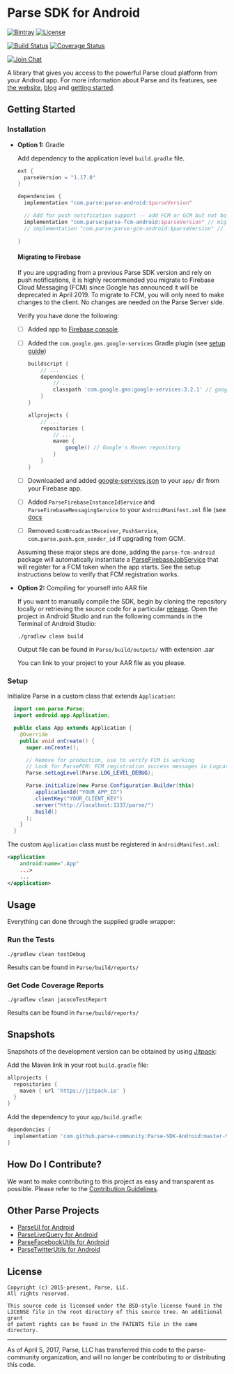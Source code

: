 # Parse SDK for Android

[![Bintray][bintray-svg]][bintray-link]
[![License][license-svg]][license-link]

[![Build Status][build-status-svg]][build-status-link]
[![Coverage Status][coverage-status-svg]][coverage-status-link]

[![Join Chat](https://img.shields.io/badge/gitter-join%20chat%20%E2%86%92-brightgreen.svg)](https://gitter.im/ParsePlatform/Chat)

A library that gives you access to the powerful Parse cloud platform from your Android app.
For more information about Parse and its features, see [the website][parseplatform.org], [blog][blog] and [getting started][guide].

## Getting Started

### Installation
- **Option 1:** Gradle

  Add dependency to the application level `build.gradle` file.

  ```groovy
  ext {
    parseVersion = "1.17.0"
  }
  ```

  ```groovy
  dependencies {
    implementation "com.parse:parse-android:$parseVersion"

    // Add for push notification support -- add FCM or GCM but not both.
    implementation "com.parse:parse-fcm-android:$parseVersion" // migrate to FCM
    // implementation "com.parse:parse-gcm-android:$parseVersion" // deprecated GCM support

  }
  ```

  #### Migrating to Firebase  

  If you are upgrading from a previous Parse SDK version and rely on push notifications, it is highly recommended you migrate to Firebase Cloud Messaging (FCM) since Google has announced it will be deprecated in April 2019.  To migrate to FCM, you will only need to make changes to the client.  No changes are needed on the Parse Server side.

  Verify you have done the following:

  - [ ] Added app to [Firebase console](https://console.firebase.google.com/u/0/).
  - [ ] Added the `com.google.gms.google-services` Gradle plugin (see [setup guide](https://firebase.google.com/docs/android/setup))

      ```groovy
      buildscript {
          // ...
          dependencies {
              // ...
              classpath 'com.google.gms:google-services:3.2.1' // google-services plugin
          }
      }

      allprojects {
          // ...
          repositories {
              // ...
              maven {
                  google() // Google's Maven repository
              }
          }
      }
      ```

  - [ ] Downloaded and added [google-services.json](https://support.google.com/firebase/answer/7015592) to your `app/` dir from your Firebase app.
  - [ ] Added `ParseFirebaseInstanceIdService` and `ParseFirebaseMessagingService` to your `AndroidManifest.xml` file (see [docs](https://github.com/parse-community/Parse-SDK-Android/blob/master/fcm/README.md)
  - [ ] Removed `GcmBroadcastReceiver`, `PushService`, `com.parse.push.gcm_sender_id` if upgrading from GCM.

  Assuming these major steps are done, adding the `parse-fcm-android` package will automatically instantiate a [ParseFirebaseJobService](https://github.com/parse-community/Parse-SDK-Android/blob/master/fcm/src/main/java/com/parse/fcm/ParseFirebaseJobService.java) that will register for a FCM token when the app starts.   See the setup instructions below to verify that FCM registration works.

- **Option 2:** Compiling for yourself into AAR file

  If you want to manually compile the SDK, begin by cloning the repository locally or retrieving the source code for a particular [release][releases]. Open the project in Android Studio and run the following commands in the Terminal of Android Studio:

  ```
  ./gradlew clean build
  ```
  Output file can be found in `Parse/build/outputs/` with extension .aar

  You can link to your project to your AAR file as you please.


### Setup
Initialize Parse in a custom class that extends `Application`:
```java
  import com.parse.Parse;
  import android.app.Application;

  public class App extends Application {
    @Override
    public void onCreate() {
      super.onCreate();

      // Remove for production, use to verify FCM is working
      // Look for ParseFCM: FCM registration success messages in Logcat to confirm.
      Parse.setLogLevel(Parse.LOG_LEVEL_DEBUG);

      Parse.initialize(new Parse.Configuration.Builder(this)
        .applicationId("YOUR_APP_ID")
        .clientKey("YOUR_CLIENT_KEY")
        .server("http://localhost:1337/parse/")
        .build()
      );
    }
  }
```

The custom `Application` class must be registered in `AndroidManifest.xml`:

```xml
<application
    android:name=".App"
    ...>
    ...
</application>
```

## Usage
Everything can done through the supplied gradle wrapper:

### Run the Tests
```
./gradlew clean testDebug
```
Results can be found in `Parse/build/reports/`

### Get Code Coverage Reports
```
./gradlew clean jacocoTestReport
```
Results can be found in `Parse/build/reports/`

## Snapshots

Snapshots of the development version can be obtained by using [Jitpack][jitpack-snapshot-link]:

Add the Maven link in your root `build.gradle` file:

  ```groovy
  allprojects {
    repositories {
      maven { url 'https://jitpack.io' }
    }
  }					      
  ```

Add the dependency to your `app/build.gradle`:

  ```groovy
  dependencies {
    implementation 'com.github.parse-community:Parse-SDK-Android:master-SNAPSHOT'
  }
  ```

## How Do I Contribute?
We want to make contributing to this project as easy and transparent as possible. Please refer to the [Contribution Guidelines][contributing].

## Other Parse Projects

 - [ParseUI for Android][parseui-link]
 - [ParseLiveQuery for Android][parselivequery-link]
 - [ParseFacebookUtils for Android][parsefacebookutils-link]
 - [ParseTwitterUtils for Android][parsetwitterutils-link]

## License
    Copyright (c) 2015-present, Parse, LLC.
    All rights reserved.

    This source code is licensed under the BSD-style license found in the
    LICENSE file in the root directory of this source tree. An additional grant
    of patent rights can be found in the PATENTS file in the same directory.

-----

As of April 5, 2017, Parse, LLC has transferred this code to the parse-community organization, and will no longer be contributing to or distributing this code.

 [parseplatform.org]: http://parseplatform.org/
 [blog]: http://blog.parse.com/
 [guide]: http://docs.parseplatform.org/android/guide/

 [latest]: https://search.maven.org/remote_content?g=com.parse&a=parse-android&v=LATEST
 [snap]: https://oss.jfrog.org/artifactory/oss-snapshot-local/com/parse/parse-android/

 [bintray-svg]: https://api.bintray.com/packages/parse/maven/com.parse:parse-android/images/download.svg
 [bintray-link]: https://bintray.com/parse/maven/com.parse:parse-android

 [jitpack-snapshot-link]: https://jitpack.io/#parse-community/Parse-SDK-Android/master-SNAPSHOT

 [license-svg]: https://img.shields.io/badge/license-BSD-lightgrey.svg
 [license-link]: https://github.com/parse-community/Parse-SDK-Android/blob/master/LICENSE

 [build-status-svg]: https://travis-ci.org/parse-community/Parse-SDK-Android.svg?branch=master
 [build-status-link]: https://travis-ci.org/parse-community/Parse-SDK-Android

 [coverage-status-svg]: https://img.shields.io/codecov/c/github/parse-community/Parse-SDK-Android/master.svg
 [coverage-status-link]: https://codecov.io/github/parse-community/Parse-SDK-Android?branch=master

 [parseui-link]: https://github.com/parse-community/ParseUI-Android
 [parselivequery-link]: https://github.com/parse-community/ParseLiveQuery-Android

 [parsefacebookutils-link]: https://github.com/parse-community/ParseFacebookUtils-Android
 [parsetwitterutils-link]: https://github.com/parse-community/ParseTwitterUtils-Android

 [releases]: https://github.com/parse-community/Parse-SDK-Android/releases
 [contributing]: CONTRIBUTING.md

